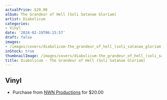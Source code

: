 ```yaml
---
actualPrice: $20.00
album: The Grandeur of Hell (Soli Satanae Gloriam)
artist: Diabolicum
categories:
- Vinyl
date: '2024-02-19T06:15:57'
draft: false
images:
- /images/covers/diabolicum-the_grandeur_of_hell_(soli_satanae_gloriam).jpg
inStock: true
thumbnailImage: /images/covers/diabolicum-the_grandeur_of_hell_(soli_satanae_gloriam)-thumb.jpg
title: Diabolicum - The Grandeur of Hell (Soli Satanae Gloriam)
---
```


## Vinyl
* Purchase from [NWN Productions](http://shop.nwnprod.com/index.php?route=product/product&path=75&product_id=47408&sort=pd.name&order=ASC) for $20.00
